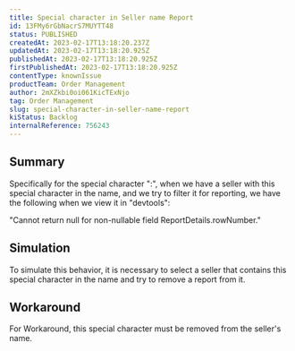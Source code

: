 ```yaml
---
title: Special character in Seller name Report
id: 13FMy6rGbNacrS7MUYTT48
status: PUBLISHED
createdAt: 2023-02-17T13:18:20.237Z
updatedAt: 2023-02-17T13:18:20.925Z
publishedAt: 2023-02-17T13:18:20.925Z
firstPublishedAt: 2023-02-17T13:18:20.925Z
contentType: knownIssue
productTeam: Order Management
author: 2mXZkbi0oi061KicTExNjo
tag: Order Management
slug: special-character-in-seller-name-report
kiStatus: Backlog
internalReference: 756243
---
```


## Summary


Specifically for the special character ":", when we have a seller with this special character in the name, and we try to filter it for reporting, we have the following when we view it in "devtools":

"Cannot return null for non-nullable field ReportDetails.rowNumber."


##

## Simulation


To simulate this behavior, it is necessary to select a seller that contains this special character in the name and try to remove a report from it.


##

## Workaround


For Workaround, this special character must be removed from the seller's name.





